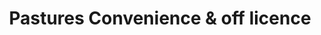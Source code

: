 ---
title: "Pastures Convenience & off licence"
url: /grimsby/pastures-convenience-und-off-licence/
shop: Lebensmittel
---